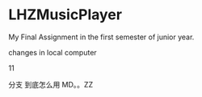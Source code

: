 # LHZMusicPlayer
My Final Assignment in the first semester of junior year.

changes in local computer

11





分支 到底怎么用 MD。。ZZ